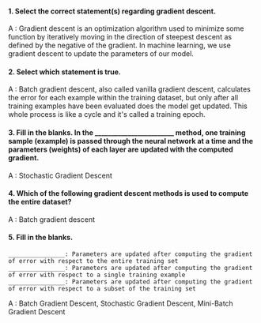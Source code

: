 #### 1. Select the correct statement(s) regarding gradient descent.

A : Gradient descent is an optimization algorithm used to minimize some function by iteratively moving in the direction of steepest descent as defined by the negative of the gradient. In machine learning, we use gradient descent to update the parameters of our model. 

#### 2. Select which statement is true.

A : Batch gradient descent, also called vanilla gradient descent, calculates the error for each example within the training dataset, but only after all training examples have been evaluated does the model get updated. This whole process is like a cycle and it's called a training epoch.

#### 3. Fill in the blanks. In the ________________________ method, one training sample (example) is passed through the neural network at a time and the parameters (weights) of each layer are updated with the computed gradient. 

A : Stochastic Gradient Descent

#### 4. Which of the following gradient descent methods is used to compute the entire dataset?

A : Batch gradient descent 

#### 5. Fill in the blanks. 

    ________________: Parameters are updated after computing the gradient of error with respect to the entire training set
    ________________: Parameters are updated after computing the gradient of error with respect to a single training example
    ________________: Parameters are updated after computing the gradient of error with respect to a subset of the training set

A : Batch Gradient Descent, Stochastic Gradient Descent, Mini-Batch Gradient Descent